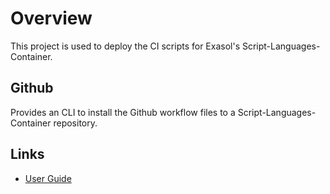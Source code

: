 
# Overview

This project is used to deploy the CI scripts for Exasol's Script-Languages-Container.

## Github

Provides an CLI to install the Github workflow files to a Script-Languages-Container repository.

## Links

* [User Guide](./user_guide/user_guide.md)
